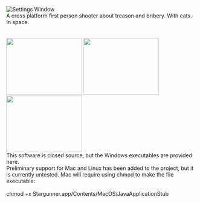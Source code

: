 ![Settings Window](http://i.imgur.com/7pnJ2FJ.jpg)<br>
A cross platform first person shooter about treason and bribery. With cats. In space.<br><br><br>
<a href="http://andrewpinion.com/img/sg1b.png"><img src="http://andrewpinion.com/img/sg1b.png" width=200 height=150></a>
<a href="http://andrewpinion.com/img/sg2b.png"><img src="http://andrewpinion.com/img/sg2b.png" width=200 height=150></a>
<a href="http://andrewpinion.com/img/sg3b.png"><img src="http://andrewpinion.com/img/sg3.jpg" width=200 height=150></a><br>
This software is closed source, but the Windows executables are provided here.<br>Preliminary support for Mac and Linux has been added to the project, but it is currently untested. Mac will require using chmod to make the file executable:<br><br>
chmod +x Stargunner.app/Contents/MacOS/JavaApplicationStub

